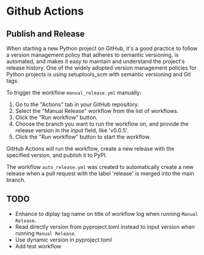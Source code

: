# Github Actions

## Publish and Release

When starting a new Python project on GitHub, it's a good practice to follow a version management policy that adheres to semantic versioning, is automated, and makes it easy to maintain and understand the project's release history. One of the widely adopted version management policies for Python projects is using setuptools_scm with semantic versioning and Git tags.

To trigger the workflow `manual_release.yml` manually:

1. Go to the "Actions" tab in your GitHub repository.
2. Select the "Manual Release" workflow from the list of workflows.
3. Click the "Run workflow" button.
4. Choose the branch you want to run the workflow on, and provide the release version in the input field, like 'v0.0.5'.
5. Click the "Run workflow" button to start the workflow.

GitHub Actions will run the workflow, create a new release with the specified version, and publish it to PyPI.

The workflow `auto_release.yml` was created to automatically create a new release when a pull request with the label 'release' is merged into the main branch. 

## TODO

- Enhance to diplay tag name on title of workflow log when running `Manual Release`.
- Read directly version from pyproject.toml instead to input version when running `Manual Release`.
- Use dynamic version in pyproject.toml 
- Add test workflow

